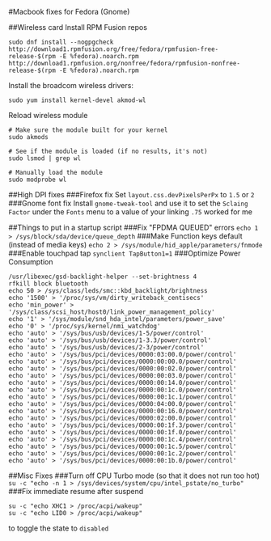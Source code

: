 #Macbook fixes for Fedora (Gnome)

##Wireless card
Install RPM Fusion repos
```
sudo dnf install --nogpgcheck http://download1.rpmfusion.org/free/fedora/rpmfusion-free-release-$(rpm -E %fedora).noarch.rpm http://download1.rpmfusion.org/nonfree/fedora/rpmfusion-nonfree-release-$(rpm -E %fedora).noarch.rpm
```

Install the broadcom wireless drivers:
```
sudo yum install kernel-devel akmod-wl
```

Reload wireless module
```
# Make sure the module built for your kernel
sudo akmods

# See if the module is loaded (if no results, it's not)
sudo lsmod | grep wl

# Manually load the module
sudo modprobe wl
```

##High DPI fixes
###Firefox fix
Set `layout.css.devPixelsPerPx` to `1.5` or `2`
###Gnome font fix
Install `gnome-tweak-tool` and use it to set the `Sclaing Factor` under the `Fonts` menu to a value of your linking `.75` worked for me

##Things to put in a startup script
###Fix "FPDMA QUEUED" errors
`echo 1 > /sys/block/sda/device/queue_depth`
###Make Function keys default (instead of media keys)
`echo 2 > /sys/module/hid_apple/parameters/fnmode`
###Enable touchpad tap
`synclient TapButton1=1`
###Optimize Power Consumption
```
/usr/libexec/gsd-backlight-helper --set-brightness 4
rfkill block bluetooth
echo 50 > /sys/class/leds/smc::kbd_backlight/brightness
echo '1500' > '/proc/sys/vm/dirty_writeback_centisecs'
echo 'min_power' > '/sys/class/scsi_host/host0/link_power_management_policy'
echo '1' > '/sys/module/snd_hda_intel/parameters/power_save'
echo '0' > '/proc/sys/kernel/nmi_watchdog'
echo 'auto' > '/sys/bus/usb/devices/1-5/power/control'
echo 'auto' > '/sys/bus/usb/devices/1-3.3/power/control'
echo 'auto' > '/sys/bus/usb/devices/2-3/power/control'
echo 'auto' > '/sys/bus/pci/devices/0000:03:00.0/power/control'
echo 'auto' > '/sys/bus/pci/devices/0000:00:00.0/power/control'
echo 'auto' > '/sys/bus/pci/devices/0000:00:02.0/power/control'
echo 'auto' > '/sys/bus/pci/devices/0000:00:03.0/power/control'
echo 'auto' > '/sys/bus/pci/devices/0000:00:14.0/power/control'
echo 'auto' > '/sys/bus/pci/devices/0000:00:1c.0/power/control'
echo 'auto' > '/sys/bus/pci/devices/0000:00:1c.1/power/control'
echo 'auto' > '/sys/bus/pci/devices/0000:04:00.0/power/control'
echo 'auto' > '/sys/bus/pci/devices/0000:00:16.0/power/control'
echo 'auto' > '/sys/bus/pci/devices/0000:02:00.0/power/control'
echo 'auto' > '/sys/bus/pci/devices/0000:00:1f.3/power/control'
echo 'auto' > '/sys/bus/pci/devices/0000:00:1f.0/power/control'
echo 'auto' > '/sys/bus/pci/devices/0000:00:1c.4/power/control'
echo 'auto' > '/sys/bus/pci/devices/0000:00:1c.5/power/control'
echo 'auto' > '/sys/bus/pci/devices/0000:00:1c.2/power/control'
echo 'auto' > '/sys/bus/pci/devices/0000:00:1b.0/power/control'
```

##Misc Fixes
###Turn off CPU Turbo mode (so that it does not run too hot)
` su -c "echo -n 1 > /sys/devices/system/cpu/intel_pstate/no_turbo"`
###Fix immediate resume after suspend 
```
su -c "echo XHC1 > /proc/acpi/wakeup"
su -c "echo LID0 > /proc/acpi/wakeup"
```
to toggle the state to `disabled`
